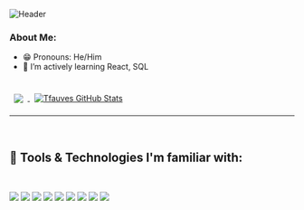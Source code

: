 <!-- **Tfauves/Tfauves** is a ✨ _special_ ✨ repository because its `README.md` (this file) appears on your GitHub profile. -->

![Header](https://github.com/Tfauves/Tfauves/blob/main/Add%20a%20heading.gif "Header")

### About Me:
- 😁 Pronouns: He/Him
- 🌱 I’m actively learning React, SQL
<br>
<a href="https://github.com/Tfauves">
  <img align="center" style="margin:0.5rem" src="https://github-readme-stats.vercel.app/api/top-langs/?username=Tfauves&theme=dracula&hide=css,html" />
</a>

<a href="https://github.com/Tfauves">
  <img align="center" style="margin:0.5rem" src="https://github-readme-stats.vercel.app/api/?username=Tfauves&show_icons=true&line_height=27&count_private=true&theme=dracula" alt="Tfauves GitHub Stats" /> 
</a>


---
<br>

🧰 Tools & Technologies I'm familiar with:
---

<br>

 ![](https://img.shields.io/badge/Editor-IntelliJ_IDEA-informational?style=flat&logo=intellijidea&logoColor=white&color=informational) 
 ![](https://img.shields.io/badge/Editor-Visual_Studio_Code-informational?style=flat&logo=visualstudiocode&logoColor=white&color=informational)  ![](https://img.shields.io/badge/Code-Java-informational?style=flat&logo=java&logoColor=white&color=informational) 
 ![](https://img.shields.io/badge/Code-React-informational?style=flat&logo=react&logoColor=white&color=informational) 
 ![](https://img.shields.io/badge/Code-JavaScript-informational?style=flat&logo=javascript&logoColor=white&color=informational) 
 ![](https://img.shields.io/badge/Code-MySQL-informational?style=flat&logo=mysql&logoColor=white&color=informational) 
 ![](https://img.shields.io/badge/Code-Spring_Boot-informational?style=flat&logo=springboot&logoColor=white&color=informational) 
 ![](https://img.shields.io/badge/Auth-Spring_Security-informational?style=flat&logo=springsecurity&logoColor=white&color=informational) 
 ![](https://img.shields.io/badge/Containerization-Red_Hat_Open_Shift-informational?style=flat&logo=redhatopenshift&logoColor=white&color=informational)

<!-- pinned repos -->
<!-- <br>
<a href="https://github.com/Tfauves/DogPro">
  <img align="center" style="margin:1rem 0.5rem" src="https://github-readme-stats.vercel.app/api/pin/?username=Tfauves&repo=DogPro&theme=dracula" />
</a>

<a href="https://github.com/Tfauves/Rummy">
  <img align="center" style="margin:0.5rem" src="https://github-readme-stats.vercel.app/api/pin/?username=Tfauves&repo=Rummy&theme=dracula" />
</a>

<a href="https://github.com/Tfauves/spring_security">
  <img align="center" style="margin:0.5rem" src="https://github-readme-stats.vercel.app/api/pin/?username=Tfauves&repo=spring_security&theme=dracula" />
</a>

<a href="https://github.com/Tfauves/BlackJackGame/tree/main">
  <img align="center" style="margin:0.5rem" src="https://github-readme-stats.vercel.app/api/pin/?username=Tfauves&repo=BlackJackGame&theme=dracula" />
</a> -->


<br>

<!-- git stats -->
<!-- [![GitHub Streak](http://github-readme-streak-stats.herokuapp.com?user=tfauves&theme=dracula)](https://git.io/streak-stats)
 -->



